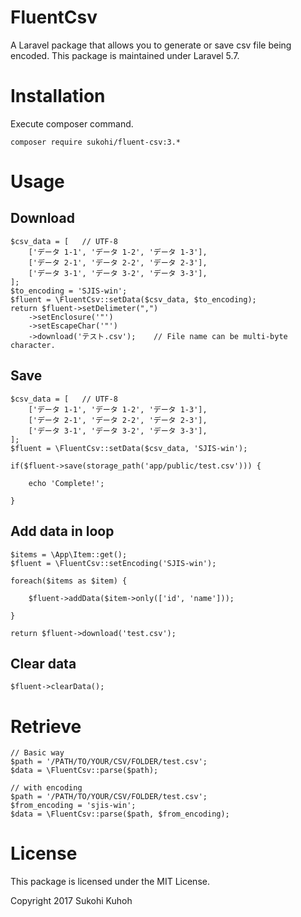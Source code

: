 # FluentCsv

A Laravel package that allows you to generate or save csv file being encoded.
This package is maintained under Laravel 5.7.

# Installation

Execute composer command.

    composer require sukohi/fluent-csv:3.*

# Usage

## Download

    $csv_data = [   // UTF-8
        ['データ 1-1', 'データ 1-2', 'データ 1-3'],
        ['データ 2-1', 'データ 2-2', 'データ 2-3'],
        ['データ 3-1', 'データ 3-2', 'データ 3-3'],
    ];
    $to_encoding = 'SJIS-win';
    $fluent = \FluentCsv::setData($csv_data, $to_encoding);
    return $fluent->setDelimeter(",")
        ->setEnclosure('"')
        ->setEscapeChar('"')
        ->download('テスト.csv');    // File name can be multi-byte character.

## Save

    $csv_data = [   // UTF-8
        ['データ 1-1', 'データ 1-2', 'データ 1-3'],
        ['データ 2-1', 'データ 2-2', 'データ 2-3'],
        ['データ 3-1', 'データ 3-2', 'データ 3-3'],
    ];
    $fluent = \FluentCsv::setData($csv_data, 'SJIS-win');

    if($fluent->save(storage_path('app/public/test.csv'))) {

        echo 'Complete!';

    }

## Add data in loop

    $items = \App\Item::get();
    $fluent = \FluentCsv::setEncoding('SJIS-win');

    foreach($items as $item) {

        $fluent->addData($item->only(['id', 'name']));

    }

    return $fluent->download('test.csv');

## Clear data

    $fluent->clearData();

# Retrieve

    // Basic way
    $path = '/PATH/TO/YOUR/CSV/FOLDER/test.csv';
    $data = \FluentCsv::parse($path);

    // with encoding
    $path = '/PATH/TO/YOUR/CSV/FOLDER/test.csv';
    $from_encoding = 'sjis-win';
    $data = \FluentCsv::parse($path, $from_encoding);

# License

This package is licensed under the MIT License.

Copyright 2017 Sukohi Kuhoh
